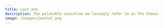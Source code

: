 ```yaml
---
title: Last one
description: The palatable sensation we lovingly refer to as The Cheeseburger has a distinguished and illustrious history. It was born from humble roots, only to rise to well-seasoned greatness.
image: /images/journal.png
---
```

